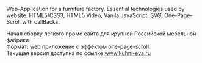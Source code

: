 Web-Application for a furniture factory.
Essential technologies used by website: HTML5/CSS3, HTML5 Video, Vanila JavaScript, SVG, One-Page-Scroll with callBacks.

Начал сборку легкого промо сайта для крупной Российской мебельной фабрики.<br>
Формат: web приложение с эффектом one-page-scroll.<br>
Текущая версия доступна по ссылке www.kuhni-eva.ru
